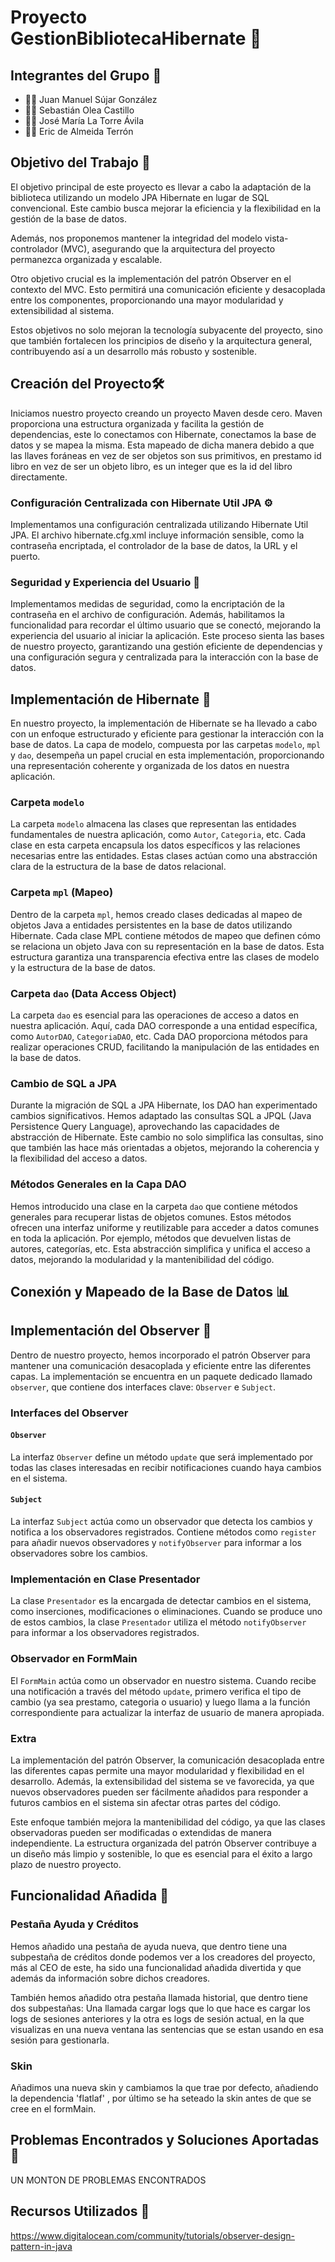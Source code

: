 # Proyecto GestionBibliotecaHibernate 🚀

## Integrantes del Grupo 👥

- 👨‍💻 Juan Manuel Sújar González
- 👨‍💻 Sebastián Olea Castillo
- 👨‍💻 José María La Torre Ávila
- 👨‍💻 Eric de Almeida Terrón

## Objetivo del Trabajo 🎯

El objetivo principal de este proyecto es llevar a cabo la adaptación de la biblioteca utilizando un modelo JPA Hibernate en lugar de SQL convencional. Este cambio busca mejorar la eficiencia y la flexibilidad en la gestión de la base de datos.

Además, nos proponemos mantener la integridad del modelo vista-controlador (MVC), asegurando que la arquitectura del proyecto permanezca organizada y escalable.

Otro objetivo crucial es la implementación del patrón Observer en el contexto del MVC. Esto permitirá una comunicación eficiente y desacoplada entre los componentes, proporcionando una mayor modularidad y extensibilidad al sistema.

Estos objetivos no solo mejoran la tecnología subyacente del proyecto, sino que también fortalecen los principios de diseño y la arquitectura general, contribuyendo así a un desarrollo más robusto y sostenible.

 ## Creación del Proyecto🛠️
 
Iniciamos nuestro proyecto creando un proyecto Maven desde cero. Maven proporciona una estructura organizada y facilita la gestión de dependencias, este lo conectamos con Hibernate, conectamos la base de datos y se mapea la misma. Esta mapeado de dicha manera debido a que las llaves foráneas en vez de ser objetos son sus primitivos, en prestamo id libro en vez de ser un objeto libro, es un integer que es la id del libro directamente.
 
### Configuración Centralizada con Hibernate Util JPA ⚙️
Implementamos una configuración centralizada utilizando Hibernate Util JPA. El archivo hibernate.cfg.xml incluye información sensible, como la contraseña encriptada, el controlador de la base de datos, la URL y el puerto.

### Seguridad y Experiencia del Usuario 🔐
Implementamos medidas de seguridad, como la encriptación de la contraseña en el archivo de configuración. Además, habilitamos la funcionalidad para recordar el último usuario que se conectó, mejorando la experiencia del usuario al iniciar la aplicación.
Este proceso sienta las bases de nuestro proyecto, garantizando una gestión eficiente de dependencias y una configuración segura y centralizada para la interacción con la base de datos.



## Implementación de Hibernate 💼

En nuestro proyecto, la implementación de Hibernate se ha llevado a cabo con un enfoque estructurado y eficiente para gestionar la interacción con la base de datos. La capa de modelo, compuesta por las carpetas `modelo`, `mpl` y `dao`, desempeña un papel crucial en esta implementación, proporcionando una representación coherente y organizada de los datos en nuestra aplicación.

### Carpeta `modelo`

La carpeta `modelo` almacena las clases que representan las entidades fundamentales de nuestra aplicación, como `Autor`, `Categoria`, etc. Cada clase en esta carpeta encapsula los datos específicos y las relaciones necesarias entre las entidades. Estas clases actúan como una abstracción clara de la estructura de la base de datos relacional.

### Carpeta `mpl` (Mapeo)

Dentro de la carpeta `mpl`, hemos creado clases dedicadas al mapeo de objetos Java a entidades persistentes en la base de datos utilizando Hibernate. Cada clase MPL contiene métodos de mapeo que definen cómo se relaciona un objeto Java con su representación en la base de datos. Esta estructura garantiza una transparencia efectiva entre las clases de modelo y la estructura de la base de datos.

### Carpeta `dao` (Data Access Object)

La carpeta `dao` es esencial para las operaciones de acceso a datos en nuestra aplicación. Aquí, cada DAO corresponde a una entidad específica, como `AutorDAO`, `CategoriaDAO`, etc. Cada DAO proporciona métodos para realizar operaciones CRUD, facilitando la manipulación de las entidades en la base de datos.

### Cambio de SQL a JPA

Durante la migración de SQL a JPA Hibernate, los DAO han experimentado cambios significativos. Hemos adaptado las consultas SQL a JPQL (Java Persistence Query Language), aprovechando las capacidades de abstracción de Hibernate. Este cambio no solo simplifica las consultas, sino que también las hace más orientadas a objetos, mejorando la coherencia y la flexibilidad del acceso a datos.

### Métodos Generales en la Capa DAO

Hemos introducido una clase en la carpeta `dao` que contiene métodos generales para recuperar listas de objetos comunes. Estos métodos ofrecen una interfaz uniforme y reutilizable para acceder a datos comunes en toda la aplicación. Por ejemplo, métodos que devuelven listas de autores, categorías, etc. Esta abstracción simplifica y unifica el acceso a datos, mejorando la modularidad y la mantenibilidad del código.


## Conexión y Mapeado de la Base de Datos 📊



## Implementación del Observer 🔄

Dentro de nuestro proyecto, hemos incorporado el patrón Observer para mantener una comunicación desacoplada y eficiente entre las diferentes capas. La implementación se encuentra en un paquete dedicado llamado `observer`, que contiene dos interfaces clave: `Observer` e `Subject`.

### Interfaces del Observer

#### `Observer`

La interfaz `Observer` define un método `update` que será implementado por todas las clases interesadas en recibir notificaciones cuando haya cambios en el sistema.

#### `Subject`

La interfaz `Subject` actúa como un observador que detecta los cambios y notifica a los observadores registrados. Contiene métodos como `register` para añadir nuevos observadores y `notifyObserver` para informar a los observadores sobre los cambios.

### Implementación en Clase Presentador

La clase `Presentador` es la encargada de detectar cambios en el sistema, como inserciones, modificaciones o eliminaciones. Cuando se produce uno de estos cambios, la clase `Presentador` utiliza el método `notifyObserver` para informar a los observadores registrados.

### Observador en FormMain

El `FormMain` actúa como un observador en nuestro sistema. Cuando recibe una notificación a través del método `update`, primero verifica el tipo de cambio (ya sea prestamo, categoria o usuario) y luego llama a la función correspondiente para actualizar la interfaz de usuario de manera apropiada.

### Extra

La implementación del patrón Observer, la comunicación desacoplada entre las diferentes capas permite una mayor modularidad y flexibilidad en el desarrollo. Además, la extensibilidad del sistema se ve favorecida, ya que nuevos observadores pueden ser fácilmente añadidos para responder a futuros cambios en el sistema sin afectar otras partes del código.

Este enfoque también mejora la mantenibilidad del código, ya que las clases observadoras pueden ser modificadas o extendidas de manera independiente. La estructura organizada del patrón Observer contribuye a un diseño más limpio y sostenible, lo que es esencial para el éxito a largo plazo de nuestro proyecto.


## Funcionalidad Añadida 🚀


### Pestaña Ayuda y Créditos

Hemos añadido una pestaña de ayuda nueva, que dentro tiene una subpestaña de créditos donde podemos ver a los creadores del proyecto, más al CEO de este, ha sido una funcionalidad añadida divertida y que además da información sobre dichos creadores. 

También hemos añadido otra pestaña llamada historial, que dentro tiene dos subpestañas: Una llamada cargar logs que lo que hace es cargar los logs de sesiones anteriores y la otra es logs de sesión actual, en la que visualizas en una nueva ventana las sentencias que se estan usando en esa sesión para gestionarla.

### Skin

Añadimos una nueva skin y cambiamos la que trae por defecto, añadiendo la dependencia 'flatlaf' , por último se ha seteado la skin antes de que se cree en el formMain. 


## Problemas Encontrados y Soluciones Aportadas 🚧

UN MONTON DE PROBLEMAS ENCONTRADOS



## Recursos Utilizados 👥

https://www.digitalocean.com/community/tutorials/observer-design-pattern-in-java


